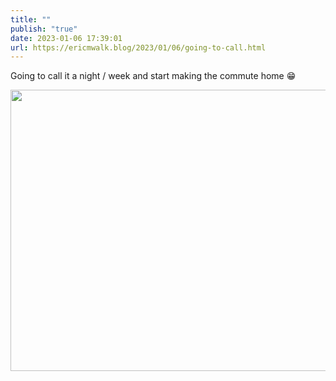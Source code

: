 ```yaml
---
title: ""
publish: "true"
date: 2023-01-06 17:39:01
url: https://ericmwalk.blog/2023/01/06/going-to-call.html
---
```


Going to call it a night / week and start making the commute home 😁


<img src="uploads/2023/4530fe6e45.jpg" width="600" height="450" alt="">